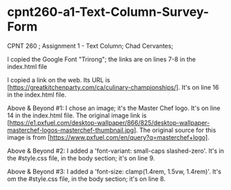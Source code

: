 # cpnt260-a1-Text-Column-Survey-Form
CPNT 260 ; Assignment 1 - Text Column;  Chad Cervantes; 

I copied the Google Font "Trirong"; the links are on lines 7-8 in the index.html file

I copied a link on the web. Its URL is [https://greatkitchenparty.com/ca/culinary-championships/]. It's on line 16 in the index.html file.

Above & Beyond #1: I chose an image; it's the Master Chef logo. It's on line 14 in the index.html file. The original image link is [https://e1.pxfuel.com/desktop-wallpaper/866/825/desktop-wallpaper-masterchef-logos-masterchef-thumbnail.jpg]. The original source for this image is from [https://www.pxfuel.com/en/query?q=masterchef+logo].

Above & Beyond #2: I added a 'font-variant: small-caps slashed-zero'. It's in the #style.css file, in the body section; it's on line 9.

Above & Beyond #3: I added a 'font-size: clamp(1.4rem, 1.5vw, 1.4rem)'. It's om the #style.css file, in the body section; it's on line 8.